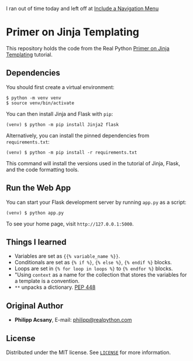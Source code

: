 I ran out of time today and left off at [Include a Navigation Menu](https://realpython.com/primer-on-jinja-templating/#include-a-navigation-menu)

# Primer on Jinja Templating

This repository holds the code from the Real Python [Primer on Jinja Templating](https://realpython.com/primer-on-jinja-templating/) tutorial.

## Dependencies

You should first create a virtual environment:

```console
$ python -m venv venv
$ source venv/bin/activate
```

You can then install Jinja and Flask with `pip`:

```console
(venv) $ python -m pip install Jinja2 flask
```

Alternatively, you can install the pinned dependencies from `requirements.txt`:

```console
(venv) $ python -m pip install -r requirements.txt
```

This command will install the versions used in the tutorial of Jinja, Flask, and the code formatting tools.

## Run the Web App

You can start your Flask development server by running `app.py` as a script:

```console
(venv) $ python app.py
```

To see your home page, visit `http://127.0.0.1:5000`.

## Things I learned
- Variables are set as `{{% variable_name %}}`.
- Conditionals are set as `{% if %}`, `{% else %}`, `{% endif %}` blocks.
- Loops are set in `{% for loop in loops %}` to `{% endfor %}` blocks.
- "Using `context` as a name for the collection that stores the variables for a template is a convention.
- `**` unpacks a dictionary. [PEP 448](https://peps.python.org/pep-0448/)

## Original Author

- **Philipp Acsany**, E-mail: [philipp@realpython.com](philipp@realpython.com)

## License

Distributed under the MIT license. See [`LICENSE`](../LICENSE) for more information.

